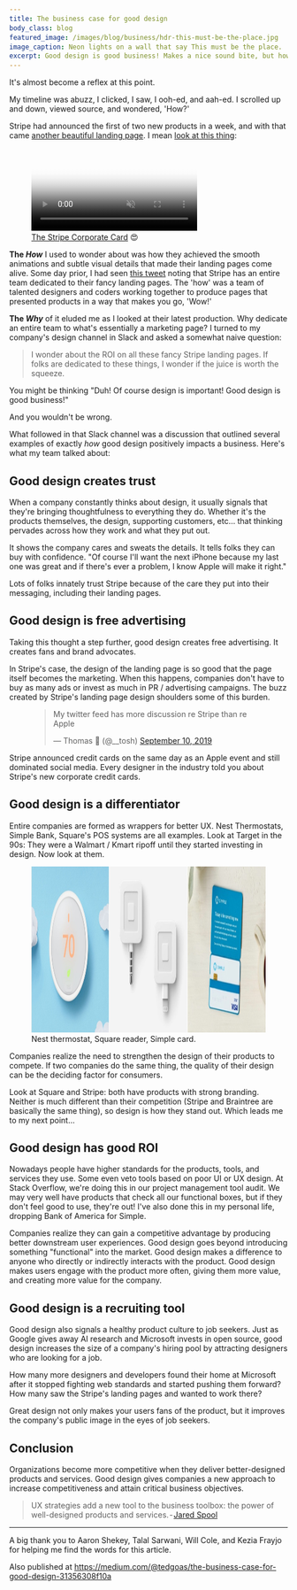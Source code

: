 ```yaml
---
title: The business case for good design
body_class: blog
featured_image: /images/blog/business/hdr-this-must-be-the-place.jpg
image_caption: Neon lights on a wall that say This must be the place.
excerpt: Good design is good business! Makes a nice sound bite, but how does design actually contribute to the bottom line?
---
```


It's almost become a reflex at this point.

My timeline was abuzz, I clicked, I saw, I ooh-ed, and aah-ed. I scrolled up and down, viewed source, and wondered, 'How?'

Stripe had announced the first of two new products in a week, and with that came [another beautiful landing page](https://stripe.com/corporate-card). I mean [look at this thing](https://dribbble.com/shots/7122831-The-Stripe-Corporate-Card):

<figure>
	<video id="video-126055" poster="https://cdn.dribbble.com/users/561057/screenshots/7122831/media/b140a4caa19daa123f065927bef4bcc8.png" playsinline="true" muted="true" autoplay="" loop="" data-silent="false"  class="w100 wmx7" src="https://cdn.dribbble.com/users/561057/screenshots/7122831/media/7fcf6dc9ab148a59fe3d0349f4c93ef2.mp4"></video>
	<figcaption><a href="https://dribbble.com/shots/7122831-The-Stripe-Corporate-Card?source=post_page-----31356308f10a----------------------">The Stripe Corporate Card</a> 😍</figcaption>
</figure>

**The _How_** I used to wonder about was how they achieved the smooth animations and subtle visual details that made their landing pages come alive. Some day prior, I had seen [this tweet](https://twitter.com/destroytoday/status/1161645950781263872) noting that Stripe has an entire team dedicated to their fancy landing pages. The 'how' was a team of talented designers and coders working together to produce pages that presented products in a way that makes you go, 'Wow!'

**The _Why_** of it eluded me as I looked at their latest production. Why dedicate an entire team to what's essentially a marketing page? I turned to my company's design channel in Slack and asked a somewhat naive question:

> I wonder about the ROI on all these fancy Stripe landing pages. If folks are dedicated to these things, I wonder if the juice is worth the squeeze.

You might be thinking "Duh! Of course design is important! Good design is good business!"

And you wouldn't be wrong.

What followed in that Slack channel was a discussion that outlined several examples of exactly _how_ good design positively impacts a business. Here's what my team talked about:

## Good design creates trust

When a company constantly thinks about design, it usually signals that they're bringing thoughtfulness to everything they do. Whether it's the products themselves, the design, supporting customers, etc… that thinking pervades across how they work and what they put out.

It shows the company cares and sweats the details. It tells folks they can buy with confidence. "Of course I'll want the next iPhone because my last one was great and if there's ever a problem, I know Apple will make it right."

Lots of folks innately trust Stripe because of the care they put into their messaging, including their landing pages.

## Good design is free advertising

Taking this thought a step further, good design creates free advertising. It creates fans and brand advocates.

In Stripe's case, the design of the landing page is so good that the page itself becomes the marketing. When this happens, companies don't have to buy as many ads or invest as much in PR / advertising campaigns. The buzz created by Stripe's landing page design shoulders some of this burden.

<figure>
	<blockquote class="twitter-tweet"><p lang="en" dir="ltr">My twitter feed has more discussion re Stripe than re Apple</p>&mdash; Thomas 🍄 (@__tosh) <a href="https://twitter.com/__tosh/status/1171468055416754177?ref_src=twsrc%5Etfw">September 10, 2019</a></blockquote> <script async src="https://platform.twitter.com/widgets.js" charset="utf-8"></script>
</figure>

Stripe announced credit cards on the same day as an Apple event and still dominated social media. Every designer in the industry told you about Stripe's new corporate credit cards.

## Good design is a differentiator

Entire companies are formed as wrappers for better UX. Nest Thermostats, Simple Bank, Square's POS systems are all examples. Look at Target in the 90s: They were a Walmart / Kmart ripoff until they started investing in design. Now look at them.

<figure class="unbound">
    <img src="/images/blog/business/product-collage.jpg" alt="" width="1200" height="300">
	<figcaption>Nest thermostat, Square reader, Simple card.</figcaption>
</figure>

Companies realize the need to strengthen the design of their products to compete. If two companies do the same thing, the quality of their design can be the deciding factor for consumers.

Look at Square and Stripe: both have products with strong branding. Neither is much different than their competition (Stripe and Braintree are basically the same thing), so design is how they stand out. Which leads me to my next point…

## Good design has good ROI

Nowadays people have higher standards for the products, tools, and services they use. Some even veto tools based on poor UI or UX design. At Stack Overflow, we're doing this in our project management tool audit. We may very well have products that check all our functional boxes, but if they don't feel good to use, they're out! I've also done this in my personal life, dropping Bank of America for Simple.

Companies realize they can gain a competitive advantage by producing better downstream user experiences. Good design goes beyond introducing something "functional" into the market. Good design makes a difference to anyone who directly or indirectly interacts with the product. Good design makes users engage with the product more often, giving them more value, and creating more value for the company.

## Good design is a recruiting tool

Good design also signals a healthy product culture to job seekers. Just as Google gives away AI research and Microsoft invests in open source, good design increases the size of a company's hiring pool by attracting designers who are looking for a job.

How many more designers and developers found their home at Microsoft after it stopped fighting web standards and started pushing them forward? How many saw the Stripe's landing pages and wanted to work there?

Great design not only makes your users fans of the product, but it improves the company's public image in the eyes of job seekers.

## Conclusion

Organizations become more competitive when they deliver better-designed products and services. Good design gives companies a new approach to increase competitiveness and attain critical business objectives.

> UX strategies add a new tool to the business toolbox: the power of well-designed products and services. - [Jared Spool](https://medium.com/@jmspool/the-making-of-an-organization-changing-ux-strategy-88135de43ab3)

<hr role="presentation" aria-role="hidden">

A big thank you to Aaron Shekey, Talal Sarwani, Will Cole, and Kezia Frayjo for helping me find the words for this article.

Also published at <a href="https://medium.com/@tedgoas/the-business-case-for-good-design-31356308f10a">https://medium.com/@tedgoas/the-business-case-for-good-design-31356308f10a</a>
